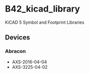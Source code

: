 # B42_kicad_library
KiCAD 5 Symbol and Footprint Libraries

## Devices
### Abracon
* AXS-2016-04-04 
* AXS-3225-04-02 
